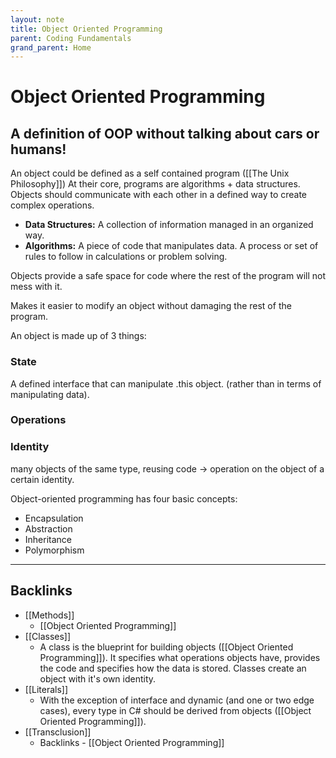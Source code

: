 ```yaml
---
layout: note
title: Object Oriented Programming
parent: Coding Fundamentals
grand_parent: Home
---
```


# Object Oriented Programming

## A definition of OOP without talking about cars or humans!

An object could be defined as a self contained program ([[The Unix Philosophy]]) At their core, programs are algorithms + data structures. Objects should communicate with each other in a defined way to create complex operations.

- **Data Structures:** A collection of information managed in an organized way.
- **Algorithms:** A piece of code that manipulates data. A process or set of rules to follow in calculations or problem solving.

Objects provide a safe space for code where the rest of the program will not mess with it.

Makes it easier to modify an object without damaging the rest of the program.

An object is made up of 3 things:

### State

A defined interface that can manipulate .this object. (rather than in terms of manipulating data).

### Operations

### Identity

many objects of the same type, reusing code -> operation on the object of a certain identity.

Object-oriented programming has four basic concepts:

- Encapsulation
- Abstraction
- Inheritance
- Polymorphism

---

## Backlinks

- [[Methods]]
  - [[Object Oriented Programming]]
- [[Classes]]
  - A class is the blueprint for building objects ([[Object Oriented Programming]]). It specifies what operations objects have, provides the code and specifies how the data is stored. Classes create an object with it's own identity.
- [[Literals]]
  - With the exception of interface and dynamic (and one or two edge cases), every type in C# should be derived from objects ([[Object Oriented Programming]]).
- [[Transclusion]]
  - Backlinks - [[Object Oriented Programming]]
